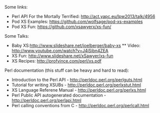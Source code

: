 Some links:

 * Perl API For the Mortally Terrified: http://act.yapc.eu/lpw2013/talk/4956
 * Pod XS Examples: https://github.com/wolfsage/pod-xs-examples
 * Pod XS Fun: https://github.com/xsawyerx/xs-fun/

Some Talks:

 * Baby XS:http://www.slideshare.net/joelberger/baby-xs
 ** Video: http://www.youtube.com/watch?v=J4iSibn4ZEA
 * XS Fun: http://www.slideshare.net/xSawyer/xs-fun
 * XS Recipes: http://profvince.com/perl/xs.pdf

Perl documentation (this stuff can be heavy and hard to read):

 * Introduction to the Perl API - http://perldoc.perl.org/perlguts.html
 * Tutorial for writing XSUBs - http://perldoc.perl.org/perlxstut.html
 * XS Language Referene Manual - http://perldoc.perl.org/perlxs.html
 * Perl Public API autogenerated documentation - http://perldoc.perl.org/perlapi.html
 * Perl calling conventions from C - http://perldoc.perl.org/perlcall.html
